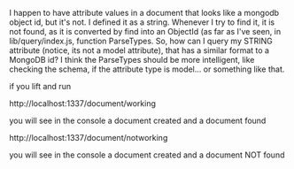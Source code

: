 I happen to have attribute values in a document that looks like a mongodb object id, but it's not. I defined it as a string.
Whenever I try to find it, it is not found, as it is converted by find into an ObjectId (as far as I've seen, in lib/query/index.js, function ParseTypes.
So, how can I query my STRING attribute (notice, its not a model attribute), that has a similar format to a MongoDB id?
I think the ParseTypes should be more intelligent, like checking the schema, if the attribute type is model... or something like that.

if you lift and run 

http://localhost:1337/document/working

you will see in the console a document created and a document found

http://localhost:1337/document/notworking

you will see in the console a document created and a document NOT found
